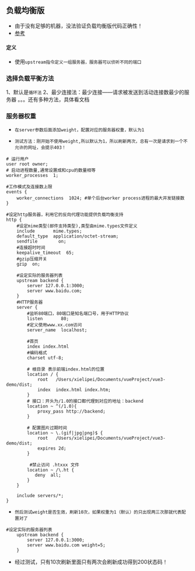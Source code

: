## 负载均衡版
* 由于没有足够的机器，没法验证负载均衡版代码正确性！
* [参考]("https://docs.nginx.com/nginx/admin-guide/load-balancer/http-load-balancer/")

#### 定义
* 使用`upstream指令定义一组服务器，服务器可以侦听不同的端口`

### 选择负载平衡方法
1、默认是`循环法`
2、最少连接法：最少连接——请求被发送到活动连接数最少的服务器
。。。还有多种方法，具体看文档

### 服务器权重
* `在server参数后面添加weight，配置对应的服务器权重，默认为1`

* `测试方法：刚开始不使用weight,所以默认为1，所以刷新两次，总有一次是请求到一个不允许的网址，会提示403！`
```text
# 运行用户
user root owner;
# 启动进程数量,通常设置成和cpu的数量相等
worker_processes  1;

#工作模式及连接数上限
events {
    worker_connections  1024; #单个后台worker process进程的最大并发链接数
}

#设定http服务器，利用它的反向代理功能提供负载均衡支持
http {
    #设定mime类型(邮件支持类型),类型由mime.types文件定义
    include       mime.types;
    default_type  application/octet-stream;
    sendfile        on;
    #连接超时时间
    keepalive_timeout  65;
    #gzip压缩开关
    gzip  on;

    #设定实际的服务器列表
    upstream backend {
        server 127.0.0.1:3000;
        server www.baidu.com;
    }
    #HTTP服务器
    server {
        #监听80端口，80端口是知名端口号，用于HTTP协议
        listen       80;
        #定义使用www.xx.com访问
        server_name  localhost;

        #首页
		index index.html
        #编码格式
        charset utf-8;

        # 根目录 表示前端index.html的位置
        location / {
            root   /Users/xielipei/Documents/vueProject/vue3-demo/dist;
            index  index.html index.htm;
        }
        # 接口：开头为/1.0的接口都代理到对应的地址：backend
        location ~ ^(/1.0){
            proxy_pass http://backend;
        }

        # 配置图片过期时间
        location ~ \.(gif|jpg|png)$ {
            root   /Users/xielipei/Documents/vueProject/vue3-demo/dist;
            expires 2d;
        }

         #禁止访问 .htxxx 文件
        location ~ /\.ht {
           deny  all;
        }
    }

    include servers/*;
}
```

* `然后测试weight是否生效，刷新10次，如果权重为1（默认）的只出现两三次那就代表配置对了`
```text
#设定实际的服务器列表
    upstream backend {
        server 127.0.0.1:3000;
        server www.baidu.com weight=5;
    }
```
* 经过测试，只有10次刷新里面只有两次会刷新成功得到200状态码！
